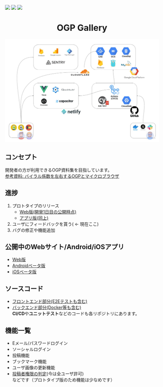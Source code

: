![](https://github.com/go-u/ogp-front/workflows/Test/badge.svg)
![](https://github.com/go-u/ogp-front/workflows/Staging/badge.svg)
![](https://github.com/go-u/ogp-front/workflows/Production/badge.svg) 

<h1 align="center">OGP Gallery</h1>
<p align="center"><img src="./docs/systems.jpg" alt="Systems"></p>

## コンセプト
開発者の方が利用できるOGP資料集を目指しています。  
[参考資料: バイラル係数を左右するOGPとマイクロブラウザ](https://gigazine.net/news/20191219-microbrowsers-are-everywhere/)

## 進捗
1. プロトタイプのリリース  
    - [Web版(開発1日目の公開時点)](https://youtu.be/-VZmPOavE8M)   
    - [アプリ版(同上)](https://youtu.be/NcmQW6U2gVA) 
1. ユーザにフィードバックを貰う( ← 現在ここ)
1. バグの修正や機能追加

## 公開中のWebサイト/Android/iOSアプリ
- [Web版](https://ogp-gal.com/)
- [Androidベータ版](https://play.google.com/store/apps/details?id=ogp.gal)
- [iOSベータ版](https://testflight.apple.com/join/nGV3D8ab)

## ソースコード
- [フロントエンド部分(E2Eテストも含む)](https://github.com/go-u/ogp-front)
- [バックエンド部分(Docker等も含む)](https://github.com/go-u/ogp-back)  
**CI/CD**や**ユニットテスト**などのコードも各リポジトリにあります。

## 機能一覧
- Eメール/パスワードログイン
- ソーシャルログイン
- 投稿機能
- ブックマーク機能
- ユーザ画像の更新機能
- [投稿者権限の判定](https://github.com/go-u/ogp-back/blob/master/server/db/schema/user/user.sql)(今は全ユーザ許可)  
などです（プロトタイプ版のため機能は少なめです）  
